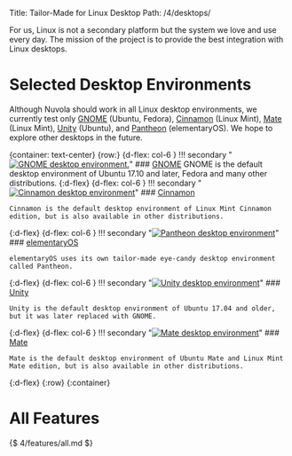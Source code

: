 Title: Tailor-Made for Linux Desktop
Path: /4/desktops/

For us, Linux is not a secondary platform but the system we love and use every day.
The mission of the project is to provide the best integration with Linux desktops.

Selected Desktop Environments
=============================

Although Nuvola should work in all Linux desktop environments, we currently test only
[GNOME](:4/desktops/gnome.html) (Ubuntu, Fedora),
[Cinnamon](:4/desktops/cinnamon.html) (Linux Mint),
[Mate](:4/desktops/mate.html) (Linux Mint),
[Unity](:4/desktops/unity.html) (Ubuntu),
and [Pantheon](:4/desktops/pantheon.html) (elementaryOS).
We hope to explore other desktops in the future.

{container: text-center}
{row:}
{d-flex: col-6 }
!!! secondary "[![GNOME desktop environment.](:images/4/desktops/gnome.png|330)](:4/desktops/gnome.html)"
    ### [GNOME](:4/desktops/gnome.html)
    GNOME is the default desktop environment of Ubuntu 17.10 and later, Fedora and many other distributions.
{:d-flex}
{d-flex: col-6 }
!!! secondary "[![Cinnamon desktop environment](:images/4/desktops/cinnamon/mpris.png|330)](:4/desktops/cinnamon.html)"
    ### [Cinnamon](:4/desktops/cinnamon.html)

    Cinnamon is the default desktop environment of Linux Mint Cinnamon edition, but is also available in other distributions.
{:d-flex}
{d-flex: col-6 }
!!! secondary "[![Pantheon desktop environment](:images/4/desktops/pantheon.png|330)](:4/desktops/pantheon.html)"
    ### [elementaryOS](:4/desktops/pantheon.html)

    elementaryOS uses its own tailor-made eye-candy desktop environment called Pantheon.
{:d-flex}
{d-flex: col-6 }
!!! secondary "[![Unity desktop environment](:images/4/desktops/unity.png|330)](:4/desktops/unity.html)"
    ### [Unity](:4/desktops/unity.html)

    Unity is the default desktop environment of Ubuntu 17.04 and older,
    but it was later replaced with GNOME.
{:d-flex}
{d-flex: col-6 }
!!! secondary "[![Mate desktop environment](:images/4/desktops/mate/tray_icon.png|330)](:4/desktops/mate.html)"
    ### [Mate](:4/desktops/mate.html)

    Mate is the default desktop environment of Ubuntu Mate and Linux Mint Mate edition, but is also available in other distributions.
{:d-flex}
{:row}
{:container}

All Features
============

{$ 4/features/all.md $}
